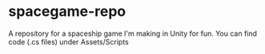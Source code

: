 # spacegame-repo
A repository for a spaceship game I'm making in Unity for fun. 
You can find code (.cs files) under Assets/Scripts
